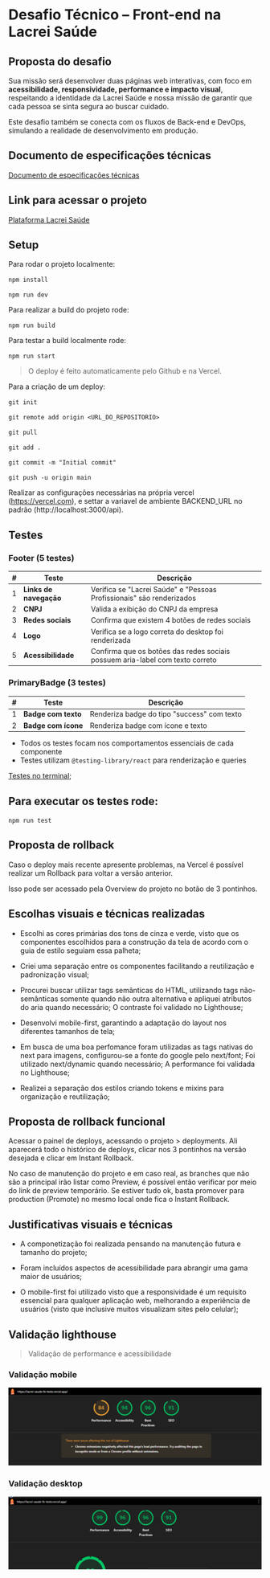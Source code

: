 # Desafio Técnico – Front-end na Lacrei Saúde

## Proposta do desafio

Sua missão será desenvolver duas páginas web interativas, com foco em **acessibilidade, responsividade, performance e impacto visual**, respeitando a identidade da Lacrei Saúde e nossa missão de garantir que cada pessoa se sinta segura ao buscar cuidado.

Este desafio também se conecta com os fluxos de Back-end e DevOps, simulando a realidade de desenvolvimento em produção.

## Documento de especificações técnicas

[Documento de especificações técnicas](https://kind-parent-217.notion.site/Lacrei-Saude-Desafio-T-cnico-27dfcc79429880a49031fb860c0ec2b5?pvs=73)

## Link para acessar o projeto

[Plataforma Lacrei Saúde](https://lacrei-saude-fe-teste.vercel.app/)

## Setup

Para rodar o projeto localmente:

```
npm install
```

```
npm run dev
```

Para realizar a build do projeto rode:

```
npm run build
```

Para testar a build localmente rode:

```
npm run start
```

> O deploy é feito automaticamente pelo Github e na Vercel.

Para a criação de um deploy:

```
git init
```

```
git remote add origin <URL_DO_REPOSITORIO>
```

```
git pull
```

```
git add .
```

```
git commit -m "Initial commit"
```

```
git push -u origin main
```

Realizar as configurações necessárias na própria vercel (https://vercel.com), e settar a variavel de ambiente BACKEND_URL no padrão (http://localhost:3000/api).

## Testes

### Footer (5 testes)

| #   | Teste                  | Descrição                                                             |
| --- | ---------------------- | --------------------------------------------------------------------- |
| 1   | **Links de navegação** | Verifica se "Lacrei Saúde" e "Pessoas Profissionais" são renderizados |
| 2   | **CNPJ**               | Valida a exibição do CNPJ da empresa                                  |
| 3   | **Redes sociais**      | Confirma que existem 4 botões de redes sociais                        |
| 4   | **Logo**               | Verifica se a logo correta do desktop foi renderizada                 |
| 5   | **Acessibilidade**     | Confirma que os botões das redes sociais possuem aria-label com texto correto |

### PrimaryBadge (3 testes)

| #   | Teste                | Descrição                                   |
| --- | -------------------- | ------------------------------------------- |
| 1   | **Badge com texto**  | Renderiza badge do tipo "success" com texto |
| 2   | **Badge com ícone**  | Renderiza badge com ícone e texto           |

- Todos os testes focam nos comportamentos essenciais de cada componente
- Testes utilizam `@testing-library/react` para renderização e queries

[Testes no terminal](/public/tests.png);

## Para executar os testes rode:

```
npm run test
```

## Proposta de rollback

Caso o deploy mais recente apresente problemas, na Vercel é possível realizar um Rollback para voltar a versão anterior.

Isso pode ser acessado pela Overview do projeto no botão de 3 pontinhos.

## Escolhas visuais e técnicas realizadas

- Escolhi as cores primárias dos tons de cinza e verde, visto que os componentes escolhidos para a construção da tela de acordo com o guia de estilo seguiam essa palheta;

- Criei uma separação entre os componentes facilitando a reutilização e padronização visual;

- Procurei buscar utilizar tags semânticas do HTML, utilizando tags não-semânticas somente quando não outra alternativa e apliquei atributos do aria quando necessário; O contraste foi validado no Lighthouse;

- Desenvolvi mobile-first, garantindo a adaptação do layout nos diferentes tamanhos de tela;

- Em busca de uma boa perfomance foram utilizadas as tags nativas do next para imagens, configurou-se a fonte do google pelo next/font; Foi utilizado next/dynamic quando necessário; A performance foi validada no Lighthouse;

- Realizei a separação dos estilos criando tokens e mixins para organização e reutilização;

## Proposta de rollback funcional

Acessar o painel de deploys, acessando o projeto > deployments. Ali aparecerá todo o histórico de deploys, clicar nos 3 pontinhos na versão desejada e clicar em Instant Rollback.

No caso de manutenção do projeto e em caso real, as branches que não são a principal irão listar como Preview, é possível então verificar por meio do link de preview temporário. Se estiver tudo ok, basta promover para production (Promote) no mesmo local onde fica o Instant Rollback.

## Justificativas visuais e técnicas

- A componetização foi realizada pensando na manutenção futura e tamanho do projeto;

- Foram incluídos aspectos de acessibilidade para abrangir uma gama maior de usuários;

- O mobile-first foi utilizado visto que a responsividade é um requisito essencial para qualquer aplicação web, melhorando a experiência de usuários (visto que inclusive muitos visualizam sites pelo celular);

## Validação lighthouse

> Validação de performance e acessibilidade

### Validação mobile

![Validação Mobile Lighthouse](/public/lighthouse-mobile.png)

### Validação desktop

![Validação Desktop Lighthouse](/public/lighthouse-desktop.png)
